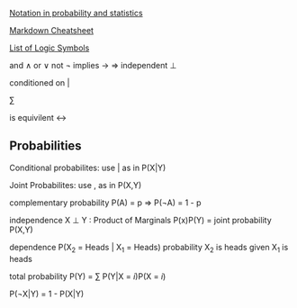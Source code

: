 [Notation in probability and statistics](https://en.wikipedia.org/wiki/Notation_in_probability_and_statistics)

[Markdown Cheatsheet](https://github.com/adam-p/markdown-here/wiki/Markdown-Cheatsheet)

[List of Logic Symbols](https://en.wikipedia.org/wiki/List_of_logic_symbols)

and &and; or &or; not &not; implies &rarr; &rArr; independent &perp;

conditioned on |

&sum;


is equivilent &harr;

## Probabilities

Conditional probabilites: use | as in P(X|Y)

Joint Probabilites: use ,  as in P(X,Y)

complementary probability P(A) = p &rArr; P(&not;A) = 1 - p

independence X &perp; Y : Product of Marginals P(x)P(Y) = joint probability P(X,Y) 

dependence P(X<sub>2</sub> = Heads | X<sub>1</sub> = Heads) probability X<sub>2</sub> is heads given X<sub>1</sub> is heads

total probability P(Y) = &sum; P(Y|X = *i*)P(X = *i*)

P(&not;X|Y) = 1 - P(X|Y)
